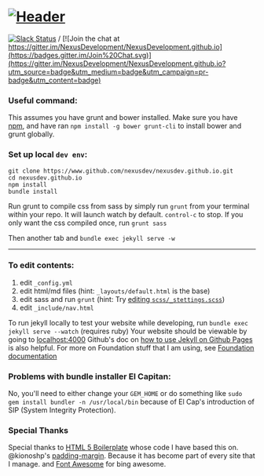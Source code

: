 [![Header](https://ipfs.pics/ipfs/QmZQ9b6s9ntTqtn3FBTVEdEmtKzBAyt8remr44h4tvieBw)](https://nexusdev.us)
===========================
[![Slack Status](http://slack.makerdao.com/badge.svg)](https://slack.makerdao.com) / [![Join the chat at https://gitter.im/NexusDevelopment/NexusDevelopment.github.io](https://badges.gitter.im/Join%20Chat.svg)](https://gitter.im/NexusDevelopment/NexusDevelopment.github.io?utm_source=badge&utm_medium=badge&utm_campaign=pr-badge&utm_content=badge)


### Useful command:
This assumes you have grunt and bower installed. Make sure you have [npm](https://docs.npmjs.com/getting-started/installing-node), and have ran `npm install -g bower grunt-cli` to install bower and grunt globally.


### Set up local `dev env`:
```
git clone https://www.github.com/nexusdev/nexusdev.github.io.git
cd nexusdev.github.io
npm install
bundle install
```

Run grunt to compile css from sass by simply run `grunt` from your terminal within your repo.
It will launch watch by default. <code>control-c</code> to stop. If you only want the css compiled once, run `grunt sass`

Then another tab and `bundle exec jekyll serve -w`

---

### To edit contents:
1. edit `_config.yml`
2. edit html/md files (hint: `_layouts/default.html` is the base)
3. edit sass and run `grunt` (hint: Try [editing `scss/_stettings.scss`](http://foundation.zurb.com/docs/using-sass.html))
4. edit `_include/nav.html`




To run jekyll locally to test your website while developing, run  `bundle exec jekyll serve --watch` (requires ruby)
Your website should be viewable by going to [localhost:4000](http://localhost:4000/)
Github's doc on [how to use Jekyll on Github Pages](https://help.github.com/articles/using-jekyll-with-pages) is also helpful.
For more on Foundation stuff that I am using, see [Foundation documentation](http://foundation.zurb.com/docs/sass.html)

### Problems with bundle installer El Capitan:
No, you'll need to either change your `GEM_HOME` or do something like `sudo gem install bundler -n /usr/local/bin` because of El Cap's introduction of SIP (System Integrity Protection).

### Special Thanks

Special thanks to <a href="https://github.com/h5bp/html5-boilerplate">HTML 5 Boilerplate</a> whose code I have based this on.
@kionoshp's <a href="https://github.com/kianoshp/SASS-CSS-Boilerplate">padding-margin</a>. Because it has become part of every site that I manage.
and <a href="http://fortawesome.github.io/Font-Awesome/">Font Awesome</a> for bing awesome.
